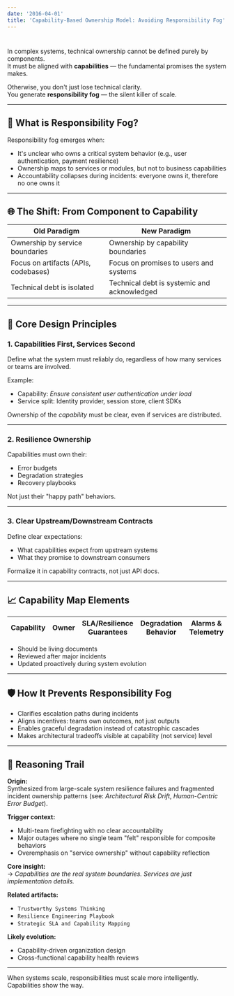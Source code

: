 ```yaml
---
date: '2016-04-01'
title: 'Capability-Based Ownership Model: Avoiding Responsibility Fog'
---
```


# 

In complex systems, technical ownership cannot be defined purely by components.  
It must be aligned with **capabilities** — the fundamental promises the system makes.

Otherwise, you don't just lose technical clarity.  
You generate **responsibility fog** — the silent killer of scale.

---

## 🧠 What is Responsibility Fog?

Responsibility fog emerges when:

- It's unclear who owns a critical system behavior (e.g., user authentication, payment resilience)
- Ownership maps to services or modules, but not to business capabilities
- Accountability collapses during incidents: everyone owns it, therefore no one owns it

---

## 🌐 The Shift: From Component to Capability

| Old Paradigm | New Paradigm |
|--------------|--------------|
| Ownership by service boundaries | Ownership by capability boundaries |
| Focus on artifacts (APIs, codebases) | Focus on promises to users and systems |
| Technical debt is isolated | Technical debt is systemic and acknowledged |

---

## 🔑 Core Design Principles

### 1. **Capabilities First, Services Second**

Define what the system must reliably do, regardless of how many services or teams are involved.

Example:
- Capability: *Ensure consistent user authentication under load*  
- Service split: Identity provider, session store, client SDKs

Ownership of the *capability* must be clear, even if services are distributed.

---

### 2. **Resilience Ownership**

Capabilities must own their:

- Error budgets
- Degradation strategies
- Recovery playbooks

Not just their "happy path" behaviors.

---

### 3. **Clear Upstream/Downstream Contracts**

Define clear expectations:
- What capabilities expect from upstream systems
- What they promise to downstream consumers

Formalize it in capability contracts, not just API docs.

---

## 📈 Capability Map Elements

| Capability | Owner | SLA/Resilience Guarantees | Degradation Behavior | Alarms & Telemetry |
|------------|-------|----------------------------|-----------------------|--------------------|

- Should be living documents
- Reviewed after major incidents
- Updated proactively during system evolution

---

## 🛡️ How It Prevents Responsibility Fog

- Clarifies escalation paths during incidents
- Aligns incentives: teams own outcomes, not just outputs
- Enables graceful degradation instead of catastrophic cascades
- Makes architectural tradeoffs visible at capability (not service) level

---

## 🧭 Reasoning Trail

**Origin:**  
Synthesized from large-scale system resilience failures and fragmented incident ownership patterns (see: *Architectural Risk Drift*, *Human-Centric Error Budget*).

**Trigger context:**  
- Multi-team firefighting with no clear accountability
- Major outages where no single team "felt" responsible for composite behaviors
- Overemphasis on "service ownership" without capability reflection

**Core insight:**  
→ *Capabilities are the real system boundaries. Services are just implementation details.*

**Related artifacts:**  
- `Trustworthy Systems Thinking`  
- `Resilience Engineering Playbook`  
- `Strategic SLA and Capability Mapping`

**Likely evolution:**  
- Capability-driven organization design  
- Cross-functional capability health reviews

---

When systems scale, responsibilities must scale more intelligently.
Capabilities show the way.
